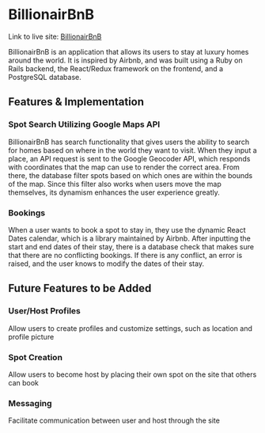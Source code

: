 # BillionairBnB

Link to live site: [BillionairBnB](http://billionairbnb.us)

BillionairBnB is an application that allows its users to stay at luxury homes around the world. It is inspired by Airbnb, and was built using a Ruby on Rails backend, the React/Redux framework on the frontend, and a PostgreSQL database.

## Features & Implementation

### Spot Search Utilizing Google Maps API

BillionairBnB has search functionality that gives users the ability to search for homes based on where in the world they want to visit. When they input a place, an API request is sent to the Google Geocoder API, which responds with coordinates that the map can use to render the correct area. From there, the database filter spots based on which ones are within the bounds of the map. Since this filter also works when users move the map themselves, its dynamism enhances the user experience greatly.

### Bookings

When a user wants to book a spot to stay in, they use the dynamic React Dates calendar, which is a library maintained by Airbnb. After inputting the start and end dates of their stay, there is a database check that makes sure that there are no conflicting bookings. If there is any conflict, an error is raised, and the user knows to modify the dates of their stay.

## Future Features to be Added

### User/Host Profiles

Allow users to create profiles and customize settings, such as location and profile picture

### Spot Creation

Allow users to become host by placing their own spot on the site that others can book

### Messaging

Facilitate communication between user and host through the site
